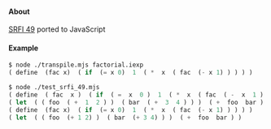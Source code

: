 #### About

[SRFI 49](https://srfi.schemers.org/srfi-49/srfi-49.html) ported to JavaScript

#### Example

````lisp
$ node ./transpile.mjs factorial.iexp 
( define  (fac x)  ( if  (= x 0)  1  ( *  x  ( fac  (- x 1) ) ) ) )
````

````lisp
$ node ./test_srfi_49.mjs                     
( define  ( fac  x )  ( if  ( =  x  0 )  1  ( *  x  ( fac  ( -  x  1 ) ) ) ) )
( let  ( ( foo  ( +  1  2 ) )  ( bar  ( +  3  4 ) ) )  ( +  foo  bar ) )
( define  (fac x)  ( if  (= x 0)  1  ( *  x  ( fac  (- x 1) ) ) ) )
( let  ( ( foo  (+ 1 2) )  ( bar  (+ 3 4) ) )  ( +  foo  bar ) )
````
